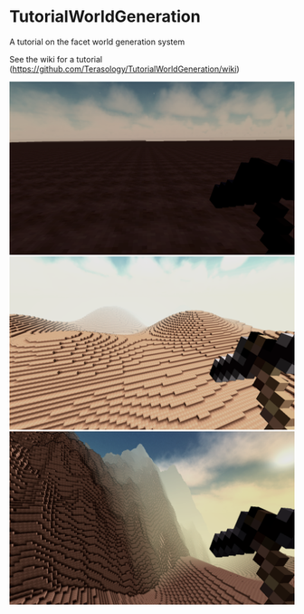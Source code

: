 TutorialWorldGeneration
=======================

A tutorial on the facet world generation system

See the wiki for a tutorial (https://github.com/Terasology/TutorialWorldGeneration/wiki)

![Facet Production](/images/Facet%20Production.png)
![Noise Sampling](/images/Noise%20Sampling.png)
![Facet Modification](/images/Facet%20Modification.png)

